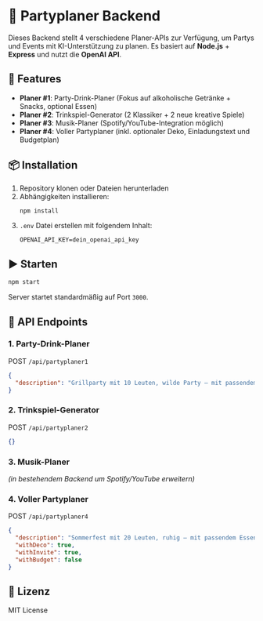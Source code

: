 # 🎉 Partyplaner Backend

Dieses Backend stellt 4 verschiedene Planer-APIs zur Verfügung, um Partys und Events mit KI-Unterstützung zu planen.
Es basiert auf **Node.js** + **Express** und nutzt die **OpenAI API**.

## 🚀 Features

- **Planer #1**: Party-Drink-Planer (Fokus auf alkoholische Getränke + Snacks, optional Essen)
- **Planer #2**: Trinkspiel-Generator (2 Klassiker + 2 neue kreative Spiele)
- **Planer #3**: Musik-Planer (Spotify/YouTube-Integration möglich)
- **Planer #4**: Voller Partyplaner (inkl. optionaler Deko, Einladungstext und Budgetplan)

## 📦 Installation

1. Repository klonen oder Dateien herunterladen
2. Abhängigkeiten installieren:
   ```bash
   npm install
   ```
3. `.env` Datei erstellen mit folgendem Inhalt:
   ```env
   OPENAI_API_KEY=dein_openai_api_key
   ```

## ▶️ Starten

```bash
npm start
```

Server startet standardmäßig auf Port `3000`.

## 🔗 API Endpoints

### 1. Party-Drink-Planer
POST `/api/partyplaner1`
```json
{
  "description": "Grillparty mit 10 Leuten, wilde Party – mit passendem Essen"
}
```

### 2. Trinkspiel-Generator
POST `/api/partyplaner2`
```json
{}
```

### 3. Musik-Planer
*(in bestehendem Backend um Spotify/YouTube erweitern)*

### 4. Voller Partyplaner
POST `/api/partyplaner4`
```json
{
  "description": "Sommerfest mit 20 Leuten, ruhig – mit passendem Essen",
  "withDeco": true,
  "withInvite": true,
  "withBudget": false
}
```

## 📜 Lizenz
MIT License
